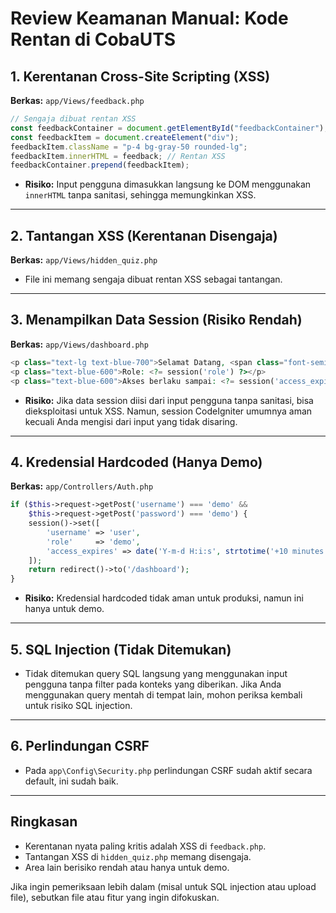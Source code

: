 # Review Keamanan Manual: Kode Rentan di CobaUTS

## 1. Kerentanan Cross-Site Scripting (XSS)

**Berkas:** `app/Views/feedback.php`

```js
// Sengaja dibuat rentan XSS
const feedbackContainer = document.getElementById("feedbackContainer");
const feedbackItem = document.createElement("div");
feedbackItem.className = "p-4 bg-gray-50 rounded-lg";
feedbackItem.innerHTML = feedback; // Rentan XSS
feedbackContainer.prepend(feedbackItem);
```

- **Risiko:** Input pengguna dimasukkan langsung ke DOM menggunakan `innerHTML` tanpa sanitasi, sehingga memungkinkan XSS.

---

## 2. Tantangan XSS (Kerentanan Disengaja)

**Berkas:** `app/Views/hidden_quiz.php`

- File ini memang sengaja dibuat rentan XSS sebagai tantangan.

---

## 3. Menampilkan Data Session (Risiko Rendah)

**Berkas:** `app/Views/dashboard.php`

```php
<p class="text-lg text-blue-700">Selamat Datang, <span class="font-semibold"><?= session('username') ?></span></p>
<p class="text-blue-600">Role: <?= session('role') ?></p>
<p class="text-blue-600">Akses berlaku sampai: <?= session('access_expires') ?></p>
```

- **Risiko:** Jika data session diisi dari input pengguna tanpa sanitasi, bisa dieksploitasi untuk XSS. Namun, session CodeIgniter umumnya aman kecuali Anda mengisi dari input yang tidak disaring.

---

## 4. Kredensial Hardcoded (Hanya Demo)

**Berkas:** `app/Controllers/Auth.php`

```php
if ($this->request->getPost('username') === 'demo' &&
    $this->request->getPost('password') === 'demo') {
    session()->set([
        'username' => 'user',
        'role'     => 'demo',
        'access_expires' => date('Y-m-d H:i:s', strtotime('+10 minutes'))
    ]);
    return redirect()->to('/dashboard');
}
```

- **Risiko:** Kredensial hardcoded tidak aman untuk produksi, namun ini hanya untuk demo.

---

## 5. SQL Injection (Tidak Ditemukan)

- Tidak ditemukan query SQL langsung yang menggunakan input pengguna tanpa filter pada konteks yang diberikan. Jika Anda menggunakan query mentah di tempat lain, mohon periksa kembali untuk risiko SQL injection.

---

## 6. Perlindungan CSRF

- Pada `app\Config\Security.php` perlindungan CSRF sudah aktif secara default, ini sudah baik.

---

## Ringkasan

- Kerentanan nyata paling kritis adalah XSS di `feedback.php`.
- Tantangan XSS di `hidden_quiz.php` memang disengaja.
- Area lain berisiko rendah atau hanya untuk demo.

Jika ingin pemeriksaan lebih dalam (misal untuk SQL injection atau upload file), sebutkan file atau fitur yang ingin difokuskan.
